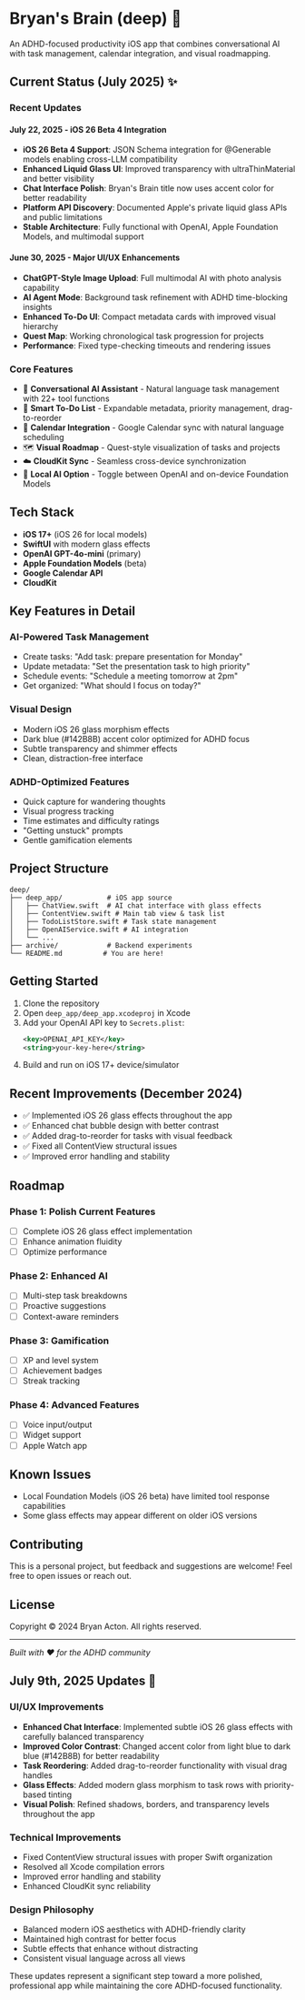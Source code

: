 # Bryan's Brain (deep) 🧠

An ADHD-focused productivity iOS app that combines conversational AI with task management, calendar integration, and visual roadmapping.

## Current Status (July 2025) ✨

### Recent Updates

#### July 22, 2025 - iOS 26 Beta 4 Integration
- **iOS 26 Beta 4 Support**: JSON Schema integration for @Generable models enabling cross-LLM compatibility
- **Enhanced Liquid Glass UI**: Improved transparency with ultraThinMaterial and better visibility
- **Chat Interface Polish**: Bryan's Brain title now uses accent color for better readability
- **Platform API Discovery**: Documented Apple's private liquid glass APIs and public limitations
- **Stable Architecture**: Fully functional with OpenAI, Apple Foundation Models, and multimodal support

#### June 30, 2025 - Major UI/UX Enhancements
- **ChatGPT-Style Image Upload**: Full multimodal AI with photo analysis capability
- **AI Agent Mode**: Background task refinement with ADHD time-blocking insights
- **Enhanced To-Do UI**: Compact metadata cards with improved visual hierarchy
- **Quest Map**: Working chronological task progression for projects
- **Performance**: Fixed type-checking timeouts and rendering issues

### Core Features
- 🤖 **Conversational AI Assistant** - Natural language task management with 22+ tool functions
- 📝 **Smart To-Do List** - Expandable metadata, priority management, drag-to-reorder
- 📅 **Calendar Integration** - Google Calendar sync with natural language scheduling
- 🗺️ **Visual Roadmap** - Quest-style visualization of tasks and projects
- ☁️ **CloudKit Sync** - Seamless cross-device synchronization
- 🧠 **Local AI Option** - Toggle between OpenAI and on-device Foundation Models

## Tech Stack

- **iOS 17+** (iOS 26 for local models)
- **SwiftUI** with modern glass effects
- **OpenAI GPT-4o-mini** (primary)
- **Apple Foundation Models** (beta)
- **Google Calendar API**
- **CloudKit**

## Key Features in Detail

### AI-Powered Task Management
- Create tasks: "Add task: prepare presentation for Monday"
- Update metadata: "Set the presentation task to high priority"
- Schedule events: "Schedule a meeting tomorrow at 2pm"
- Get organized: "What should I focus on today?"

### Visual Design
- Modern iOS 26 glass morphism effects
- Dark blue (#142B8B) accent color optimized for ADHD focus
- Subtle transparency and shimmer effects
- Clean, distraction-free interface

### ADHD-Optimized Features
- Quick capture for wandering thoughts
- Visual progress tracking
- Time estimates and difficulty ratings
- "Getting unstuck" prompts
- Gentle gamification elements

## Project Structure

```
deep/
├── deep_app/           # iOS app source
│   ├── ChatView.swift  # AI chat interface with glass effects
│   ├── ContentView.swift # Main tab view & task list
│   ├── TodoListStore.swift # Task state management
│   ├── OpenAIService.swift # AI integration
│   └── ...
├── archive/            # Backend experiments
└── README.md          # You are here!
```

## Getting Started

1. Clone the repository
2. Open `deep_app/deep_app.xcodeproj` in Xcode
3. Add your OpenAI API key to `Secrets.plist`:
   ```xml
   <key>OPENAI_API_KEY</key>
   <string>your-key-here</string>
   ```
4. Build and run on iOS 17+ device/simulator

## Recent Improvements (December 2024)

- ✅ Implemented iOS 26 glass effects throughout the app
- ✅ Enhanced chat bubble design with better contrast
- ✅ Added drag-to-reorder for tasks with visual feedback
- ✅ Fixed all ContentView structural issues
- ✅ Improved error handling and stability

## Roadmap

### Phase 1: Polish Current Features
- [ ] Complete iOS 26 glass effect implementation
- [ ] Enhance animation fluidity
- [ ] Optimize performance

### Phase 2: Enhanced AI
- [ ] Multi-step task breakdowns
- [ ] Proactive suggestions
- [ ] Context-aware reminders

### Phase 3: Gamification
- [ ] XP and level system
- [ ] Achievement badges
- [ ] Streak tracking

### Phase 4: Advanced Features
- [ ] Voice input/output
- [ ] Widget support
- [ ] Apple Watch app

## Known Issues

- Local Foundation Models (iOS 26 beta) have limited tool response capabilities
- Some glass effects may appear different on older iOS versions

## Contributing

This is a personal project, but feedback and suggestions are welcome! Feel free to open issues or reach out.

## License

Copyright © 2024 Bryan Acton. All rights reserved.

---

*Built with ❤️ for the ADHD community* 
## July 9th, 2025 Updates 🎨

### UI/UX Improvements
- **Enhanced Chat Interface**: Implemented subtle iOS 26 glass effects with carefully balanced transparency
- **Improved Color Contrast**: Changed accent color from light blue to dark blue (#142B8B) for better readability
- **Task Reordering**: Added drag-to-reorder functionality with visual drag handles
- **Glass Effects**: Added modern glass morphism to task rows with priority-based tinting
- **Visual Polish**: Refined shadows, borders, and transparency levels throughout the app

### Technical Improvements
- Fixed ContentView structural issues with proper Swift organization
- Resolved all Xcode compilation errors
- Improved error handling and stability
- Enhanced CloudKit sync reliability

### Design Philosophy
- Balanced modern iOS aesthetics with ADHD-friendly clarity
- Maintained high contrast for better focus
- Subtle effects that enhance without distracting
- Consistent visual language across all views

These updates represent a significant step toward a more polished, professional app while maintaining the core ADHD-focused functionality.
